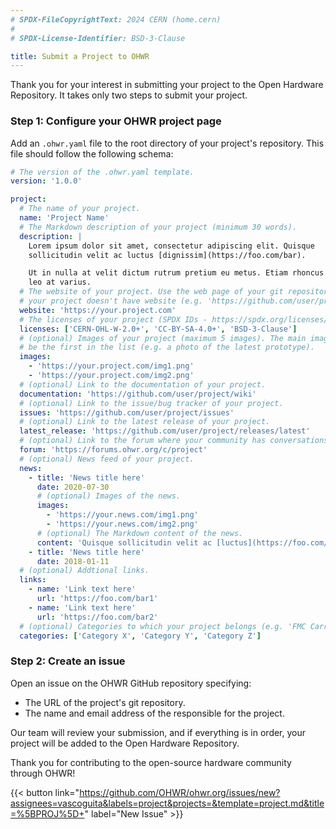```yaml
---
# SPDX-FileCopyrightText: 2024 CERN (home.cern)
#
# SPDX-License-Identifier: BSD-3-Clause

title: Submit a Project to OHWR
---
```


Thank you for your interest in submitting your project to the Open Hardware
Repository. It takes only two steps to submit your project.

### Step 1: Configure your OHWR project page

Add an `.ohwr.yaml` file to the root directory of your project's repository.
This file should follow the following schema:

```yaml
# The version of the .ohwr.yaml template.
version: '1.0.0'

project:
  # The name of your project.
  name: 'Project Name'
  # The Markdown description of your project (minimum 30 words).
  description: |
    Lorem ipsum dolor sit amet, consectetur adipiscing elit. Quisque
    sollicitudin velit ac luctus [dignissim](https://foo.com/bar).

    Ut in nulla at velit dictum rutrum pretium eu metus. Etiam rhoncus suscipit
    leo at varius.
  # The website of your project. Use the web page of your git repository if
  # your project doesn't have website (e.g. 'https://github.com/user/project').
  website: 'https://your.project.com'
  # The licenses of your project (SPDX IDs - https://spdx.org/licenses/).
  licenses: ['CERN-OHL-W-2.0+', 'CC-BY-SA-4.0+', 'BSD-3-Clause']
  # (optional) Images of your project (maximum 5 images). The main image should
  # be the first in the list (e.g. a photo of the latest prototype).
  images:
    - 'https://your.project.com/img1.png'
    - 'https://your.project.com/img2.png'
  # (optional) Link to the documentation of your project.
  documentation: 'https://github.com/user/project/wiki'
  # (optional) Link to the issue/bug tracker of your project.
  issues: 'https://github.com/user/project/issues'
  # (optional) Link to the latest release of your project.
  latest_release: 'https://github.com/user/project/releases/latest'
  # (optional) Link to the forum where your community has conversations.
  forum: 'https://forums.ohwr.org/c/project'
  # (optional) News feed of your project.
  news:
    - title: 'News title here'
      date: 2020-07-30
      # (optional) Images of the news.
      images:
        - 'https://your.news.com/img1.png'
        - 'https://your.news.com/img2.png'
      # (optional) The Markdown content of the news.
      content: 'Quisque sollicitudin velit ac [luctus](https://foo.com/bar).'
    - title: 'News title here'
      date: 2018-01-11
  # (optional) Addtional links.
  links:
    - name: 'Link text here'
      url: 'https://foo.com/bar1'
    - name: 'Link text here'
      url: 'https://foo.com/bar2'
  # (optional) Categories to which your project belongs (e.g. 'FMC Carriers').
  categories: ['Category X', 'Category Y', 'Category Z']
```

### Step 2: Create an issue

Open an issue on the OHWR GitHub repository specifying:

* The URL of the project's git repository.
* The name and email address of the responsible for the project.

Our team will review your submission, and if everything is in order, your
project will be added to the Open Hardware Repository.

Thank you for contributing to the open-source hardware community through OHWR!

{{< button link="https://github.com/OHWR/ohwr.org/issues/new?assignees=vascoguita&labels=project&projects=&template=project.md&title=%5BPROJ%5D+" label="New Issue" >}} <!-- markdownlint-disable-line MD013 MD034 -->
